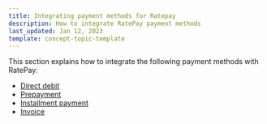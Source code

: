 ```yaml
---
title: Integrating payment methods for Ratepay
description: How to integrate RatePay payment methods
last_updated: Jan 12, 2023
template: concept-topic-template
---
```


This section explains how to integrate the following payment methods with RatePay:
* [Direct debit](/docs/pbc/all/payment-service-provider/{{page.version}}/third-party-integrations/ratepay/integrating-payment-methods-for-ratepay/integrating-the-direct-debit-payment-method-for-ratepay.html)
* [Prepayment](/docs/pbc/all/payment-service-provider/{{page.version}}/third-party-integrations/ratepay/integrating-payment-methods-for-ratepay//integrating-the-prepayment-payment-method-for-ratepay.html)
* [Installment payment](/docs/pbc/all/payment-service-provider/{{page.version}}/third-party-integrations/ratepay/integrating-payment-methods-for-ratepay//integrating-the-installment-payment-method-for-ratepay.html)
* [Invoice](/docs/pbc/all/payment-service-provider/{{page.version}}/third-party-integrations/ratepay/integrating-payment-methods-for-ratepay//integrating-the-invoice-payment-method-for-ratepay.html)
